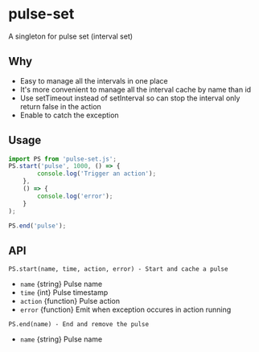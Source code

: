 # pulse-set
A singleton for pulse set (interval set)

## Why
* Easy to manage all the intervals in one place
* It's more convenient to manage all the interval cache by name than id
* Use setTimeout instead of setInterval so can stop the interval only return false in the action
* Enable to catch the exception

## Usage
```javascript
import PS from 'pulse-set.js';
PS.start('pulse', 1000, () => {
        console.log('Trigger an action');
    }, 
    () => {
        console.log('error');
    }
);

PS.end('pulse');
```

## API
`PS.start(name, time, action, error) - Start and cache a pulse`
* `name` {string}  Pulse name
* `time` {int}  Pulse timestamp
* `action` {function}  Pulse action
* `error` {function}  Emit when exception occures in action running

`PS.end(name) - End and remove the pulse`
* `name` {string}  Pulse name
